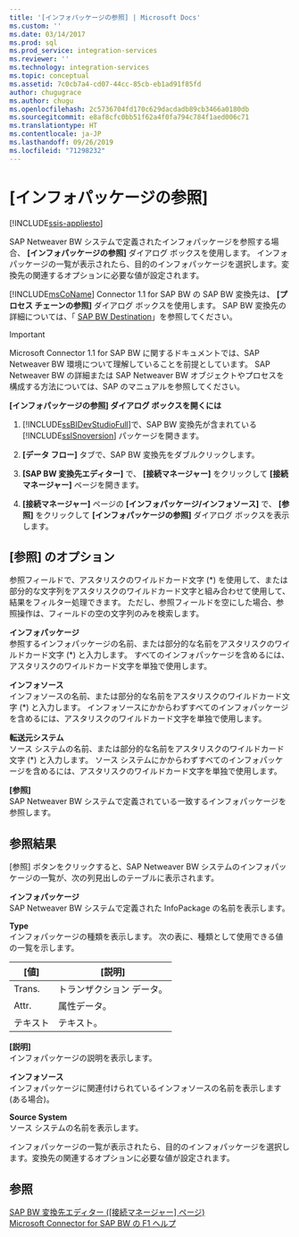 ```yaml
---
title: '[インフォパッケージの参照] | Microsoft Docs'
ms.custom: ''
ms.date: 03/14/2017
ms.prod: sql
ms.prod_service: integration-services
ms.reviewer: ''
ms.technology: integration-services
ms.topic: conceptual
ms.assetid: 7c0cb7a4-cd07-44cc-85cb-eb1ad91f85fd
author: chugugrace
ms.author: chugu
ms.openlocfilehash: 2c5736704fd170c629dacdadb89cb3466a0180db
ms.sourcegitcommit: e8af8cfc0bb51f62a4f0fa794c784f1aed006c71
ms.translationtype: HT
ms.contentlocale: ja-JP
ms.lasthandoff: 09/26/2019
ms.locfileid: "71298232"
---
```

# <a name="look-up-infopackage"></a>[インフォパッケージの参照]

[!INCLUDE[ssis-appliesto](../../includes/ssis-appliesto-ssvrpluslinux-asdb-asdw-xxx.md)]


  SAP Netweaver BW システムで定義されたインフォパッケージを参照する場合、 **[インフォパッケージの参照]** ダイアログ ボックスを使用します。 インフォパッケージの一覧が表示されたら、目的のインフォパッケージを選択します。変換先の関連するオプションに必要な値が設定されます。  
  
 [!INCLUDE[msCoName](../../includes/msconame-md.md)] Connector 1.1 for SAP BW の SAP BW 変換先は、 **[プロセス チェーンの参照]** ダイアログ ボックスを使用します。 SAP BW 変換先の詳細については、「 [SAP BW Destination](../../integration-services/data-flow/sap-bw-destination.md)」を参照してください。  
  
> [!IMPORTANT]  
>  Microsoft Connector 1.1 for SAP BW に関するドキュメントでは、SAP Netweaver BW 環境について理解していることを前提としています。 SAP Netweaver BW の詳細または SAP Netweaver BW オブジェクトやプロセスを構成する方法については、SAP のマニュアルを参照してください。  
  
 **[インフォパッケージの参照] ダイアログ ボックスを開くには**  
  
1.  [!INCLUDE[ssBIDevStudioFull](../../includes/ssbidevstudiofull-md.md)]で、SAP BW 変換先が含まれている [!INCLUDE[ssISnoversion](../../includes/ssisnoversion-md.md)] パッケージを開きます。  
  
2.  **[データ フロー]** タブで、SAP BW 変換先をダブルクリックします。  
  
3.  **[SAP BW 変換先エディター]** で、 **[接続マネージャー]** をクリックして **[接続マネージャー]** ページを開きます。  
  
4.  **[接続マネージャー]** ページの **[インフォパッケージ/インフォソース]** で、 **[参照]** をクリックして **[インフォパッケージの参照]** ダイアログ ボックスを表示します。  
  
## <a name="lookup-options"></a>[参照] のオプション  
 参照フィールドで、アスタリスクのワイルドカード文字 (*) を使用して、または部分的な文字列をアスタリスクのワイルドカード文字と組み合わせて使用して、結果をフィルター処理できます。 ただし、参照フィールドを空にした場合、参照操作は、フィールドの空の文字列のみを検索します。  
  
 **インフォパッケージ**  
 参照するインフォパッケージの名前、または部分的な名前をアスタリスクのワイルドカード文字 (*) と入力します。 すべてのインフォパッケージを含めるには、アスタリスクのワイルドカード文字を単独で使用します。  
  
 **インフォソース**  
 インフォソースの名前、または部分的な名前をアスタリスクのワイルドカード文字 (*) と入力します。 インフォソースにかからわずすべてのインフォパッケージを含めるには、アスタリスクのワイルドカード文字を単独で使用します。  
  
 **転送元システム**  
 ソース システムの名前、または部分的な名前をアスタリスクのワイルドカード文字 (*) と入力します。 ソース システムにかからわずすべてのインフォパッケージを含めるには、アスタリスクのワイルドカード文字を単独で使用します。  
  
 **[参照]**  
 SAP Netweaver BW システムで定義されている一致するインフォパッケージを参照します。  
  
## <a name="lookup-results"></a>参照結果  
 [参照] ボタンをクリックすると、SAP Netweaver BW システムのインフォパッケージの一覧が、次の列見出しのテーブルに表示されます。  
  
 **インフォパッケージ**  
 SAP Netweaver BW システムで定義された InfoPackage の名前を表示します。  
  
 **Type**  
 インフォパッケージの種類を表示します。 次の表に、種類として使用できる値の一覧を示します。  
  
|[値]|[説明]|  
|-----------|-----------------|  
|Trans.|トランザクション データ。|  
|Attr.|属性データ。|  
|テキスト|テキスト。|  
  
 **[説明]**  
 インフォパッケージの説明を表示します。  
  
 **インフォソース**  
 インフォパッケージに関連付けられているインフォソースの名前を表示します (ある場合)。  
  
 **Source System**  
 ソース システムの名前を表示します。  
  
 インフォパッケージの一覧が表示されたら、目的のインフォパッケージを選択します。変換先の関連するオプションに必要な値が設定されます。  
  
## <a name="see-also"></a>参照  
 [SAP BW 変換先エディター ([接続マネージャー] ページ)](../../integration-services/data-flow/sap-bw-destination-editor-connection-manager-page.md)   
 [Microsoft Connector for SAP BW の F1 ヘルプ](../../integration-services/microsoft-connector-for-sap-bw-f1-help.md)  
  
  
